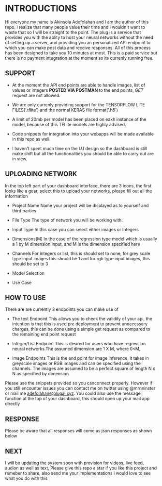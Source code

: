 # INTRODUCTIONS
Hi everyone my name is Akinsola Adefolahan and I am the author of this repo. I realize that many people value their time and i wouldn't want to waste that so I will be straight to the point. The plug is a service that provides you with the ablity to host your neural networks without the need of setting up a server, and providing you an personalized API endpoint to which you can make post data and receive responses. All of this process has been designed to take you 10 minutes at most. This is a paid service but there is no payment integration at the moment so its currenly running free.

## SUPPORT
- At the moment the API end points are able to handle images, list of values or integers **POSTED VIA POSTMAN** to the end points, *GET* request are not allowed. 

- We are only currenly providing support for the TENSORFLOW LITE FILES('.tflite') and the normal KERAS file format('.h5')

- A limit of 20mb per model has been placed on eaxh instance of the model, because of this TFLite models are highly advised.

- Code snippets for integration into your webapps will be made available in this repo as well.

- I haven't spent much time on the U.I design so the dashboard is still make shift but all the functionalities you should be able to carry out are in view.

## UPLOADING NETWORK
In the top left part of your dashboard interface, there are 3 icons, the first looks like a gear, select this to upload your networks, please fill out all the information

- Project Name
  Name your project will be displayed as to yourself and third parties

- File Type
  The type of network you will be working with.

- Input Type
  In this case you can select either images or Integers
  
- Dimensions(M)
  In the case of the regression type model which is usually a 1 by M dimension input, and M is the dimension specified here
  
- Channels
  For integers or list, this is should set to none, for grey scale type input images this should be 1 and for rgb type input images, this should be set to 3
  
- Model Selection

- Use Case
  
 

## HOW TO USE
There are are currently 3 endpoints you can make use of
 - The test Endpoint 
 This allows you to check the validity of your api, the intention is that this is used pre deployment to prevent unnecessary charges, this can be done using a simple get request as compared to the remaining end point request

- Integer/List Endpoint
This is desired for users who have regression neural networks.The assumed dimension are 1 X M, where 0<M,

- Image Endpoints
This is the end point for image inference, it takes in greyscale images or RGB images and can be specified using the channels. The images are assumed to be a perfect square of length N x N as specified by dimension

Please use the snippets provided so you canconnect properly. However if you still encounter issues you can contact me on twitter using @mrnninster or mail me adefolahan@plugai.xyz. You could also use the message function at the top of your dashboard, this should open up your mail app directly


## RESPONSE
Please be aware that all responses will come as json responses as shown below


## NEXT 
I will be updating the system soon with provision for videos, live feed, audion as well as text, Please give this repo a star if you like this project and remeber to share, also send me your implementations i would love to see what you do with this
